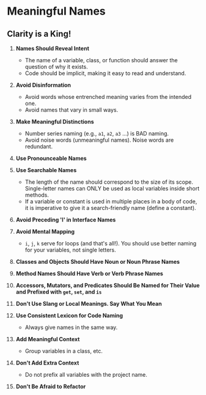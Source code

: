 # Meaningful Names

## Clarity is a King!

1. **Names Should Reveal Intent**
    - The name of a variable, class, or function should answer the question of why it exists.
    - Code should be implicit, making it easy to read and understand.
    
2. **Avoid Disinformation**
    - Avoid words whose entrenched meaning varies from the intended one.
    - Avoid names that vary in small ways.
    
3. **Make Meaningful Distinctions**
    - Number series naming (e.g., `a1`, `a2`, `a3` ...) is BAD naming.
    - Avoid noise words (unmeaningful names). Noise words are redundant.
    
4. **Use Pronounceable Names**
    
5. **Use Searchable Names**
    - The length of the name should correspond to the size of its scope. Single-letter names can ONLY be used as local variables inside short methods.
    - If a variable or constant is used in multiple places in a body of code, it is imperative to give it a search-friendly name (define a constant).
    
6. **Avoid Preceding 'I' in Interface Names**
    
7. **Avoid Mental Mapping**
    - `i`, `j`, `k` serve for loops (and that's all!). You should use better naming for your variables, not single letters.
    
8. **Classes and Objects Should Have Noun or Noun Phrase Names**
    
9. **Method Names Should Have Verb or Verb Phrase Names**
    
10. **Accessors, Mutators, and Predicates Should Be Named for Their Value and Prefixed with `get`, `set`, and `is`**
    
11. **Don't Use Slang or Local Meanings. Say What You Mean**
    
12. **Use Consistent Lexicon for Code Naming**
    - Always give names in the same way.
    
13. **Add Meaningful Context**
    - Group variables in a class, etc.
    
14. **Don't Add Extra Context**
    - Do not prefix all variables with the project name.
    
15. **Don't Be Afraid to Refactor**